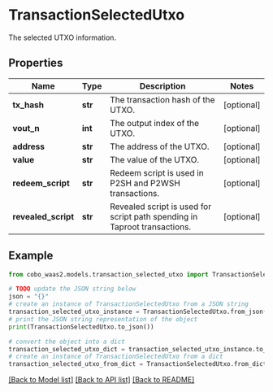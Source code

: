 # TransactionSelectedUtxo

The selected UTXO information.

## Properties

Name | Type | Description | Notes
------------ | ------------- | ------------- | -------------
**tx_hash** | **str** | The transaction hash of the UTXO. | [optional] 
**vout_n** | **int** | The output index of the UTXO. | [optional] 
**address** | **str** | The address of the UTXO. | [optional] 
**value** | **str** | The value of the UTXO. | [optional] 
**redeem_script** | **str** | Redeem script is used in P2SH and P2WSH transactions. | [optional] 
**revealed_script** | **str** | Revealed script is used for script path spending in Taproot transactions. | [optional] 

## Example

```python
from cobo_waas2.models.transaction_selected_utxo import TransactionSelectedUtxo

# TODO update the JSON string below
json = "{}"
# create an instance of TransactionSelectedUtxo from a JSON string
transaction_selected_utxo_instance = TransactionSelectedUtxo.from_json(json)
# print the JSON string representation of the object
print(TransactionSelectedUtxo.to_json())

# convert the object into a dict
transaction_selected_utxo_dict = transaction_selected_utxo_instance.to_dict()
# create an instance of TransactionSelectedUtxo from a dict
transaction_selected_utxo_from_dict = TransactionSelectedUtxo.from_dict(transaction_selected_utxo_dict)
```
[[Back to Model list]](../README.md#documentation-for-models) [[Back to API list]](../README.md#documentation-for-api-endpoints) [[Back to README]](../README.md)


